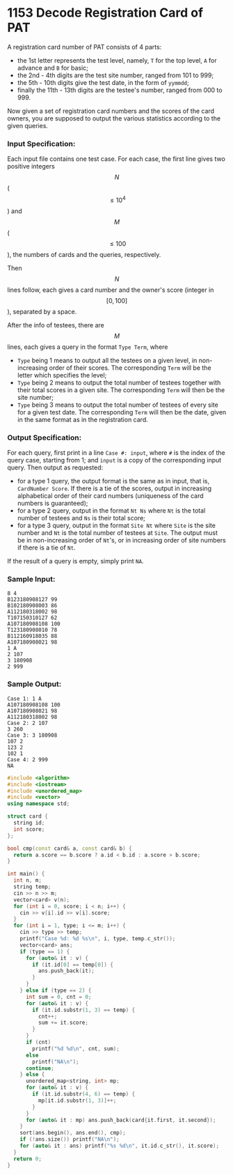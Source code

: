 # 1153 Decode Registration Card of PAT
A registration card number of PAT consists of 4 parts:

- the 1st letter represents the test level, namely, `T` for the top level, `A` for advance and `B` for basic;
- the 2nd - 4th digits are the test site number, ranged from 101 to 999;
- the 5th - 10th digits give the test date, in the form of `yymmdd`;
- finally the 11th - 13th digits are the testee's number, ranged from 000 to 999.

Now given a set of registration card numbers and the scores of the card owners, you are supposed to output the various statistics according to the given queries.

### Input Specification:

Each input file contains one test case. For each case, the first line gives two positive integers $$N$$ ($$\le 10^4$$) and $$M$$ ($$\le 100$$), the numbers of cards and the queries, respectively.

Then $$N$$ lines follow, each gives a card number and the owner's score (integer in $$[0, 100]$$), separated by a space.

After the info of testees, there are $$M$$ lines, each gives a query in the format `Type Term`, where

- `Type` being 1 means to output all the testees on a given level, in non-increasing order of their scores. The corresponding `Term` will be the letter which specifies the level;
- `Type` being 2 means to output the total number of testees together with their total scores in a given site. The corresponding `Term` will then be the site number;
- `Type` being 3 means to output the total number of testees of every site for a given test date.  The corresponding `Term` will then be the date, given in the same format as in the registration card.

### Output Specification:

For each query, first print in a line `Case #: input`, where `#` is the index of the query case, starting from 1; and `input` is a copy of the corresponding input query.  Then output as requested:

- for a type 1 query, the output format is the same as in input, that is, `CardNumber Score`.  If there is a tie of the scores, output in increasing alphabetical order of their card numbers (uniqueness of the card numbers is guaranteed);
- for a type 2 query, output in the format `Nt Ns` where `Nt` is the total number of testees and `Ns` is their total score;
- for a type 3 query, output in the format `Site Nt` where `Site` is the site number and `Nt` is the total number of testees at `Site`.  The output must be in non-increasing order of `Nt`'s, or in increasing order of site numbers if there is a tie of `Nt`.

If the result of a query is empty, simply print `NA`.

### Sample Input:
```in
8 4
B123180908127 99
B102180908003 86
A112180318002 98
T107150310127 62
A107180908108 100
T123180908010 78
B112160918035 88
A107180908021 98
1 A
2 107
3 180908
2 999
```

### Sample Output:
```out
Case 1: 1 A
A107180908108 100
A107180908021 98
A112180318002 98
Case 2: 2 107
3 260
Case 3: 3 180908
107 2
123 2
102 1
Case 4: 2 999
NA
```

```cpp
#include <algorithm>
#include <iostream>
#include <unordered_map>
#include <vector>
using namespace std;

struct card {
  string id;
  int score;
};

bool cmp(const card& a, const card& b) {
  return a.score == b.score ? a.id < b.id : a.score > b.score;
}

int main() {
  int n, m;
  string temp;
  cin >> n >> m;
  vector<card> v(n);
  for (int i = 0, score; i < n; i++) {
    cin >> v[i].id >> v[i].score;
  }
  for (int i = 1, type; i <= m; i++) {
    cin >> type >> temp;
    printf("Case %d: %d %s\n", i, type, temp.c_str());
    vector<card> ans;
    if (type == 1) {
      for (auto& it : v) {
        if (it.id[0] == temp[0]) {
          ans.push_back(it);
        }
      }
    } else if (type == 2) {
      int sum = 0, cnt = 0;
      for (auto& it : v) {
        if (it.id.substr(1, 3) == temp) {
          cnt++;
          sum += it.score;
        }
      }
      if (cnt)
        printf("%d %d\n", cnt, sum);
      else
        printf("NA\n");
      continue;
    } else {
      unordered_map<string, int> mp;
      for (auto& it : v) {
        if (it.id.substr(4, 6) == temp) {
          mp[it.id.substr(1, 3)]++;
        }
      }
      for (auto& it : mp) ans.push_back(card{it.first, it.second});
    }
    sort(ans.begin(), ans.end(), cmp);
    if (!ans.size()) printf("NA\n");
    for (auto& it : ans) printf("%s %d\n", it.id.c_str(), it.score);
  }
  return 0;
}
```